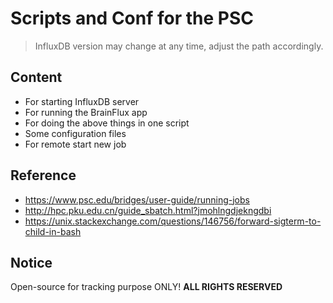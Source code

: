 # Scripts and Conf for the PSC

> InfluxDB version may change at any time, adjust the path accordingly.

## Content

- For starting InfluxDB server
- For running the BrainFlux app
- For doing the above things in one script
- Some configuration files
- For remote start new job

## Reference

- <https://www.psc.edu/bridges/user-guide/running-jobs>
- <http://hpc.pku.edu.cn/guide_sbatch.html?jmohlngdjekngdbi>
- <https://unix.stackexchange.com/questions/146756/forward-sigterm-to-child-in-bash>

## Notice

Open-source for tracking purpose ONLY! **ALL RIGHTS RESERVED**
